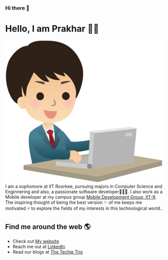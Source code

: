 ### Hi there 👋

<!--
**guptaprakhariitr/guptaprakhariitr** is a ✨ _special_ ✨ repository because its `README.md` (this file) appears on your GitHub profile.

Here are some ideas to get you started:

- 🔭 I’m currently working on ...
- 🌱 I’m currently learning ...
- 👯 I’m looking to collaborate on ...
- 🤔 I’m looking for help with ...
- 💬 Ask me about ...
- 📫 How to reach me: ...
- 😄 Pronouns: ...
- ⚡ Fun fact: ...
-->
# Hello, I am Prakhar 👋😄
<img src="./back.svg" alt="Image describing me">
I am a sophomore at IIT Roorkee, pursuing majors in Computer Science and Enginnering and also, a passionate software developer👩🏾‍💻. I also work as a Mobile developer at my campus group <a href="https://github.com/mdg-iitr">Mobile Development Group, IIT-R</a>.
The inspiring thought of being the best version ✨ of me keeps me motivated ⚡ to explore the fields of my interests in this technological world..


## Find me around the web 🌎
- Check out <a href="http://prakhargupta.ml/">My website</a>
- Reach me out at <a href="https://in.linkedin.com/in/prakhar-gupta-0601161a3">LinkedIn</a>
- Read our blogs at <a href="https://medium.com/the-techie-trio">The Techie Trio</a> 
